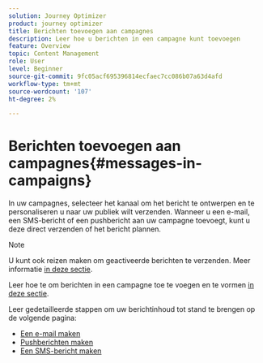 ```yaml
---
solution: Journey Optimizer
product: journey optimizer
title: Berichten toevoegen aan campagnes
description: Leer hoe u berichten in een campagne kunt toevoegen
feature: Overview
topic: Content Management
role: User
level: Beginner
source-git-commit: 9fc05acf695396814ecfaec7cc086b07a63d4afd
workflow-type: tm+mt
source-wordcount: '107'
ht-degree: 2%

---
```



# Berichten toevoegen aan campagnes{#messages-in-campaigns}

In uw campagnes, selecteer het kanaal om het bericht te ontwerpen en te personaliseren u naar uw publiek wilt verzenden. Wanneer u een e-mail, een SMS-bericht of een pushbericht aan uw campagne toevoegt, kunt u deze direct verzenden of het bericht plannen.

>[!NOTE]
>U kunt ook reizen maken om geactiveerde berichten te verzenden. Meer informatie [in deze sectie](messages-in-journeys.md).

Leer hoe te om berichten in een campagne toe te voegen en te vormen [in deze sectie](../campaigns/create-campaign.md).

Leer gedetailleerde stappen om uw berichtinhoud tot stand te brengen op de volgende pagina:

* [Een e-mail maken](create-email.md)
* [Pushberichten maken](create-push.md)
* [Een SMS-bericht maken](create-sms.md)
